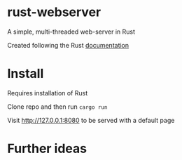 # rust-webserver
A simple, multi-threaded web-server in Rust

Created following the Rust [documentation](https://doc.rust-lang.org/book/second-edition/ch20-00-final-project-a-web-server.html)

# Install
Requires installation of Rust

Clone repo and then run `cargo run`

Visit http://127.0.0.1:8080 to be served with a default page

# Further ideas
